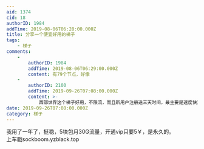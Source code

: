 ```yaml
---
aid: 1374
cid: 18
authorID: 1984
addTime: 2019-08-06T06:28:00.000Z
title: 分享一个便宜好用的梯子
tags:
    - 梯子
comments:
    -
        authorID: 1984
        addTime: 2019-08-06T06:29:00.000Z
        content: 有79个节点，好像
    -
        authorID: 2100
        addTime: 2019-09-26T07:08:00.000Z
        content: >-
            西部世界这个梯子好用，不限流，而且新用户注册送三天时间，最主要是速度快还稳定：[https://xbsj.site/i/ri033](https://xbsj.site/i/ri033)
date: 2019-09-26T07:08:00.000Z
category: 梯子
---
```


我用了一年了，挺稳，5块包月30G流量，开通vip只要5￥，是永久的。  
上车戳sockboom.yzblack.top
